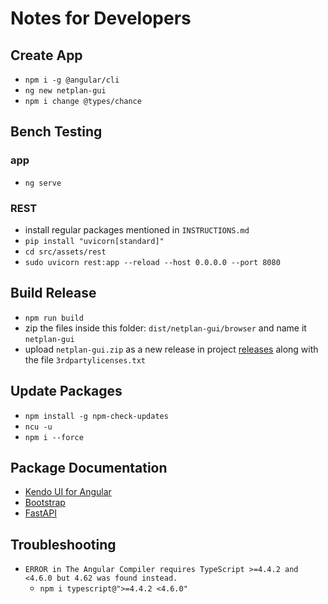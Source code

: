 # Notes for Developers

## Create App

- `npm i -g @angular/cli`
- `ng new netplan-gui`
- `npm i change @types/chance`

## Bench Testing

### app

- `ng serve`

### REST

- install regular packages mentioned in `INSTRUCTIONS.md`
- `pip install "uvicorn[standard]"`
- `cd src/assets/rest`
- `sudo uvicorn rest:app --reload --host 0.0.0.0 --port 8080`

## Build Release

- `npm run build`
- zip the files inside this folder: `dist/netplan-gui/browser` and name it `netplan-gui`
- upload `netplan-gui.zip` as a new release in project [releases](https://github.com/xinthose/Netplan-GUI/releases) along with the file `3rdpartylicenses.txt`

## Update Packages

- `npm install -g npm-check-updates`
- `ncu -u`
- `npm i --force`

## Package Documentation

- [Kendo UI for Angular](https://www.telerik.com/kendo-angular-ui/components/)
- [Bootstrap](https://getbootstrap.com)
- [FastAPI](https://fastapi.tiangolo.com/)

## Troubleshooting

- `ERROR in The Angular Compiler requires TypeScript >=4.4.2 and <4.6.0 but 4.62 was found instead.`
  - `npm i typescript@">=4.4.2 <4.6.0"`
